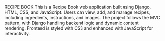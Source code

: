 RECIPE BOOK
This is a Recipe Book web application built using Django, HTML, CSS, and JavaScript. Users can view, add, and manage recipes, including ingredients, instructions, and images. The project follows the MVC pattern, with Django handling backend logic and dynamic content rendering. Frontend is styled with CSS and enhanced with JavaScript for interactivity.

